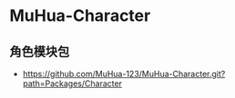 # MuHua-Character

## 角色模块包
 * https://github.com/MuHua-123/MuHua-Character.git?path=Packages/Character
